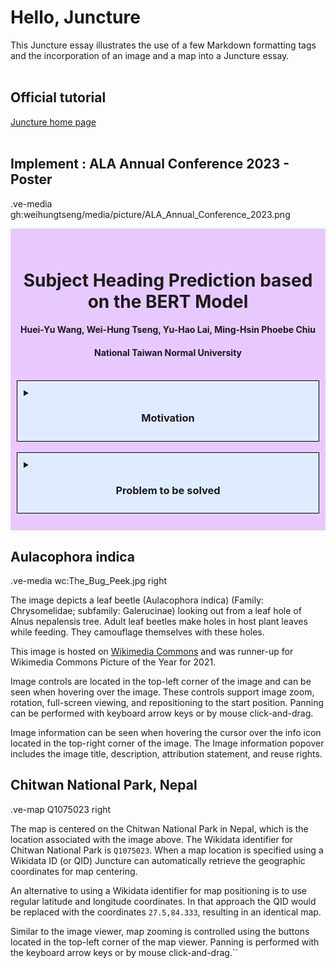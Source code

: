 # Hello, Juncture

This Juncture essay illustrates the use of a few Markdown formatting tags and the incorporation of an image and a map into a Juncture essay.
<br><br>

## Official tutorial
[Juncture home page](https://www.juncture-digital.org/)
<br><br>

## Implement : ALA Annual Conference 2023 - Poster
.ve-media gh:weihungtseng/media/picture/ALA_Annual_Conference_2023.png

<div style="padding: 10px; background-color: #E8C9FF;">
    <br>
    <h1 style="text-align: center;">Subject Heading Prediction based on the BERT Model</h1>
    <h4 style="text-align: center;">Huei-Yu Wang, Wei-Hung Tseng, Yu-Hao Lai, Ming-Hsin Phoebe Chiu</h4>
    <h4 style="text-align: center;">National Taiwan Normal University</h4>
    <br>
    <details style="border: 1px solid #000; padding: 10px; background-color: #DFECFF;">
          <summary><h3 style="text-align: center;">Motivation</h3></summary>
          <p style="border: 1px solid #000; padding: 10px; background-color: #EEF5FF;">Cataloging is an essential part of the mission of the libraries, as the collection serves as a carrier of knowledge, so the users can effectively retrieve and utilize this knowledge. Automatic classification technologies have been introduced to the library technical services to enhance efficiency and improve inconsistency in cataloging.
    </details>
    <br>
    <details style="border: 1px solid #000; padding: 10px; background-color: #DFECFF;">
          <summary><h3 style="text-align: center;">Problem to be solved</h3></summary>
          <p style="border: 1px solid #000; padding: 10px; background-color: #EEF5FF;">To address the actual cataloging needs and problems in libraries, this study used 620,217 titles from the National Taiwan Normal University Library as experiment datasets and trained with the BERT distilbert-base-multilingual-cased model on different combinations of call number, titles, and authors’ data to make multiple subject cataloging predictions in both Chinese and English languages.
    </details>
    <br>
</div>



## Aulacophora indica

.ve-media wc:The_Bug_Peek.jpg right

The image depicts a leaf beetle (Aulacophora indica) (Family: Chrysomelidae; subfamily: Galerucinae) looking out from a leaf hole of Alnus nepalensis tree. Adult leaf beetles make holes in host plant leaves while feeding. They camouflage themselves with these holes.

This image is hosted on [Wikimedia Commons](https://commons.wikimedia.org/wiki/File:The_Bug_Peek.jpg) and was runner-up for Wikimedia Commons Picture of the Year for 2021.

Image controls are located in the top-left corner of the image and can be seen when hovering over the image.  These controls support image zoom, rotation, full-screen viewing, and repositioning to the start position.  Panning can be performed with keyboard arrow keys or by mouse click-and-drag.

Image information can be seen when hovering the cursor over the info icon located in the top-right corner of the image.  The Image information popover includes the image title, description, attribution statement, and reuse rights.

## Chitwan National Park, Nepal

.ve-map Q1075023 right

The map is centered on the Chitwan National Park in Nepal, which is the location associated with the image above.  The Wikidata identifier for Chitwan National Park is `Q1075023`.  When a map location is specified using a Wikidata ID (or QID) Juncture can automatically retrieve the geographic coordinates for map centering.

An alternative to using a Wikidata identifier for map positioning is to use regular latitude and longitude coordinates.  In that approach the QID would be replaced with the coordinates `27.5,84.333`, resulting in an identical map.

Similar to the image viewer, map zooming is controlled using the buttons located in the top-left corner of the map viewer.  Panning is performed with the keyboard arrow keys or by mouse click-and-drag.``